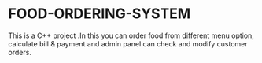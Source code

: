 # FOOD-ORDERING-SYSTEM
This is a C++ project .In this you can order food from different menu option, calculate bill &amp; payment and admin panel can check and modify customer orders.
